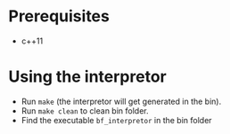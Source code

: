 # Prerequisites
 - c++11
# Using the interpretor
 - Run `make` (the interpretor will get generated in the bin).
 - Run `make clean` to clean bin folder.
 - Find the executable `bf_interpretor` in the bin folder
